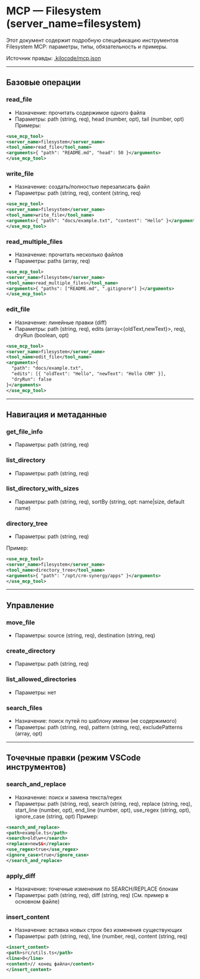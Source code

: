 # MCP — Filesystem (server_name=filesystem)

Этот документ содержит подробную спецификацию инструментов Filesystem MCP: параметры, типы, обязательность и примеры.

Источник правды: [.kilocode/mcp.json](../mcp.json)

---

## Базовые операции

### read_file
- Назначение: прочитать содержимое одного файла
- Параметры: path (string, req), head (number, opt), tail (number, opt)
Примеры:
```xml
<use_mcp_tool>
<server_name>filesystem</server_name>
<tool_name>read_file</tool_name>
<arguments>{ "path": "README.md", "head": 50 }</arguments>
</use_mcp_tool>
```

### write_file
- Назначение: создать/полностью перезаписать файл
- Параметры: path (string, req), content (string, req)
```xml
<use_mcp_tool>
<server_name>filesystem</server_name>
<tool_name>write_file</tool_name>
<arguments>{ "path": "docs/example.txt", "content": "Hello" }</arguments>
</use_mcp_tool>
```

### read_multiple_files
- Назначение: прочитать несколько файлов
- Параметры: paths (array<string>, req)
```xml
<use_mcp_tool>
<server_name>filesystem</server_name>
<tool_name>read_multiple_files</tool_name>
<arguments>{ "paths": ["README.md", ".gitignore"] }</arguments>
</use_mcp_tool>
```

### edit_file
- Назначение: линейные правки (diff)
- Параметры: path (string, req), edits (array<{oldText,newText}>, req), dryRun (boolean, opt)
```xml
<use_mcp_tool>
<server_name>filesystem</server_name>
<tool_name>edit_file</tool_name>
<arguments>{
  "path": "docs/example.txt",
  "edits": [{ "oldText": "Hello", "newText": "Hello CRM" }],
  "dryRun": false
}</arguments>
</use_mcp_tool>
```

---

## Навигация и метаданные

### get_file_info
- Параметры: path (string, req)

### list_directory
- Параметры: path (string, req)

### list_directory_with_sizes
- Параметры: path (string, req), sortBy (string, opt: name|size, default name)

### directory_tree
- Параметры: path (string, req)

Пример:
```xml
<use_mcp_tool>
<server_name>filesystem</server_name>
<tool_name>directory_tree</tool_name>
<arguments>{ "path": "/opt/crm-synergy/apps" }</arguments>
</use_mcp_tool>
```

---

## Управление

### move_file
- Параметры: source (string, req), destination (string, req)

### create_directory
- Параметры: path (string, req)

### list_allowed_directories
- Параметры: нет

### search_files
- Назначение: поиск путей по шаблону имени (не содержимого)
- Параметры: path (string, req), pattern (string, req), excludePatterns (array<string>, opt)

---

## Точечные правки (режим VSCode инструментов)

### search_and_replace
- Назначение: поиск и замена текста/regex
- Параметры: path (string, req), search (string, req), replace (string, req), start_line (number, opt), end_line (number, opt), use_regex (string, opt), ignore_case (string, opt)
Пример:
```xml
<search_and_replace>
<path>example.ts</path>
<search>old\w+</search>
<replace>new$&</replace>
<use_regex>true</use_regex>
<ignore_case>true</ignore_case>
</search_and_replace>
```

### apply_diff
- Назначение: точечные изменения по SEARCH/REPLACE блокам
- Параметры: path (string, req), diff (string, req)
(См. пример в основном файле)

### insert_content
- Назначение: вставка новых строк без изменения существующих
- Параметры: path (string, req), line (number, req), content (string, req)
```xml
<insert_content>
<path>src/utils.ts</path>
<line>0</line>
<content>// конец файла</content>
</insert_content>